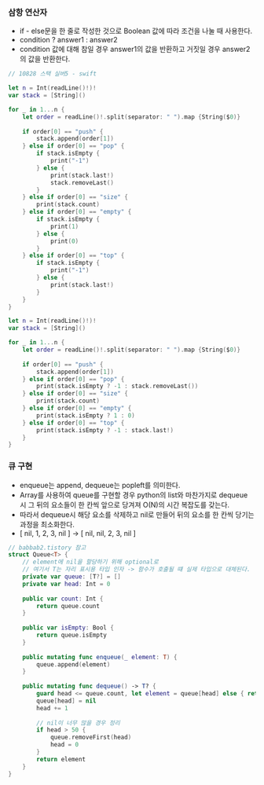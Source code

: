 ### 삼항 연산자
- if - else문을 한 줄로 작성한 것으로 Boolean 값에 따라 조건을 나눌 때 사용한다.
- condition ? answer1 : answer2
- condition 값에 대해 참일 경우 answer1의 값을 반환하고 거짓일 경우 answer2의 값을 반환한다.

```swift
// 10828 스택 실버5 - swift

let n = Int(readLine()!)!
var stack = [String]()

for _ in 1...n {
    let order = readLine()!.split(separator: " ").map {String($0)}
    
    if order[0] == "push" {
        stack.append(order[1])
    } else if order[0] == "pop" {
        if stack.isEmpty {
            print("-1")
        } else {
            print(stack.last!)
            stack.removeLast()
        }
    } else if order[0] == "size" {
        print(stack.count)
    } else if order[0] == "empty" {
        if stack.isEmpty {
            print(1)
        } else {
            print(0)
        }
    } else if order[0] == "top" {
        if stack.isEmpty {
            print("-1")
        } else {
            print(stack.last!)
        }
    }
}
```
```swift
let n = Int(readLine()!)!
var stack = [String]()

for _ in 1...n {
    let order = readLine()!.split(separator: " ").map {String($0)}
    
    if order[0] == "push" {
        stack.append(order[1])
    } else if order[0] == "pop" {
        print(stack.isEmpty ? -1 : stack.removeLast())
    } else if order[0] == "size" {
        print(stack.count)
    } else if order[0] == "empty" {
        print(stack.isEmpty ? 1 : 0)
    } else if order[0] == "top" {
        print(stack.isEmpty ? -1 : stack.last!)
    }
}
```
### 큐 구현
- enqueue는 append, dequeue는 popleft를 의미한다.
- Array를 사용하여 queue를 구현할 경우 python의 list와 마찬가지로 dequeue 시 그 뒤의 요소들이
한 칸씩 앞으로 당겨져 O(N)의 시간 복잡도를 갖는다.
- 따라서 dequeue시 해당 요소를 삭제하고 nil로 만들어 뒤의 요소를 한 칸씩 당기는 과정을 최소화한다.
- [ nil, 1, 2, 3, nil ] -> [ nil, nil, 2, 3, nil ]

```swift
// babbab2.tistory 참고
struct Queue<T> {
    // element에 nil을 할당하기 위해 optional로
    // 여기서 T는 자리 표시용 타입 인자 -> 함수가 호출될 떄 실제 타입으로 대체된다.
    private var queue: [T?] = []
    private var head: Int = 0
    
    public var count: Int {
        return queue.count
    }
    
    public var isEmpty: Bool {
        return queue.isEmpty
    }
    
    public mutating func enqueue(_ element: T) {
        queue.append(element)
    }
    
    public mutating func dequeue() -> T? {
        guard head <= queue.count, let element = queue[head] else { return nil }
        queue[head] = nil
        head += 1
        
        // nil이 너무 많을 경우 정리
        if head > 50 {
            queue.removeFirst(head)
            head = 0
        }
        return element
    }
}
```
